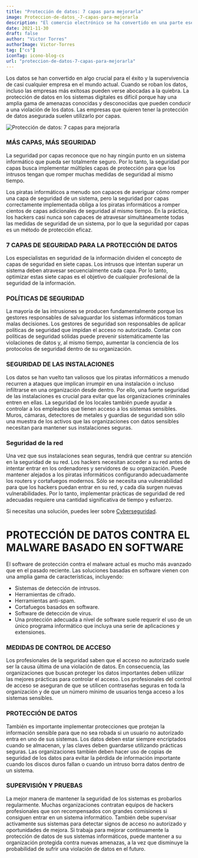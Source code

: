 ```yaml
---
title: "Protección de datos: 7 capas para mejorarla"
image: Proteccion-de-datos_-7-capas-para-mejorarla
description: "El comercio electrónico se ha convertido en una parte esencial de la vida cotidiana, y optimizar la experiencia del cliente en tu tienda en línea es crucial para el éxito. En un mercado que mueve miles de millones de dólares y con un número creciente de consumidores, la importancia de brindar un excelente Customer Experience no puede ser subestimada. Este artículo se enfoca en ofrecer valiosas estrategias para mejorar la Experiencia del Cliente en tu ecommerce, destacando su importancia y proporcionando consejos prácticos para diferenciarte de la competencia."
date: 2021-11-30
draft: false
author: "Victor Torres"
authorImage: Victor-Torres
tag: ["cs"]
iconTag: icono-blog-cs
url: "proteccion-de-datos-7-capas-para-mejorarla"
---
```

Los datos se han convertido en algo crucial para el éxito y la supervivencia de casi cualquier empresa en el mundo actual. Cuando se roban los datos, incluso las empresas más exitosas pueden verse abocadas a la quiebra. La protección de datos en los sistemas digitales es difícil porque hay una amplia gama de amenazas conocidas y desconocidas que pueden conducir a una violación de los datos. Las empresas que quieren tener la protección de datos asegurada suelen utilizarlo por capas.

![Protección de datos: 7 capas para mejorarla](/image/posts/Proteccion-de-datos_-7-capas-para-mejorarla-1024x576.webp)

### MÁS CAPAS, MÁS SEGURIDAD
La seguridad por capas reconoce que no hay ningún punto en un sistema informático que pueda ser totalmente seguro. Por lo tanto, la seguridad por capas busca implementar múltiples capas de protección para que los intrusos tengan que romper muchas medidas de seguridad al mismo tiempo.

Los piratas informáticos a menudo son capaces de averiguar cómo romper una capa de seguridad de un sistema, pero la seguridad por capas correctamente implementada obliga a los piratas informáticos a romper cientos de capas adicionales de seguridad al mismo tiempo. En la práctica, los hackers casi nunca son capaces de atravesar simultáneamente todas las medidas de seguridad de un sistema, por lo que la seguridad por capas es un método de protección eficaz.

### 7 CAPAS DE SEGURIDAD PARA LA PROTECCIÓN DE DATOS
Los especialistas en seguridad de la información dividen el concepto de capas de seguridad en siete capas. Los intrusos que intentan superar un sistema deben atravesar secuencialmente cada capa. Por lo tanto, optimizar estas siete capas es el objetivo de cualquier profesional de la seguridad de la información.

### POLÍTICAS DE SEGURIDAD
La mayoría de las intrusiones se producen fundamentalmente porque los gestores responsables de salvaguardar los sistemas informáticos toman malas decisiones. Los gestores de seguridad son responsables de aplicar políticas de seguridad que impidan el acceso no autorizado. Contar con políticas de seguridad sólidas puede prevenir sistemáticamente las violaciones de datos y, al mismo tiempo, aumentar la conciencia de los protocolos de seguridad dentro de su organización.

### SEGURIDAD DE LAS INSTALACIONES
Los datos se han vuelto tan valiosos que los piratas informáticos a menudo recurren a ataques que implican irrumpir en una instalación o incluso infiltrarse en una organización desde dentro. Por ello, una fuerte seguridad de las instalaciones es crucial para evitar que las organizaciones criminales entren en ellas. La seguridad de los locales también puede ayudar a controlar a los empleados que tienen acceso a los sistemas sensibles. Muros, cámaras, detectores de metales y guardias de seguridad son sólo una muestra de los activos que las organizaciones con datos sensibles necesitan para mantener sus instalaciones seguras.

### Seguridad de la red
Una vez que sus instalaciones sean seguras, tendrá que centrar su atención en la seguridad de su red. Los hackers necesitan acceder a su red antes de intentar entrar en los ordenadores y servidores de su organización. Puede mantener alejados a los piratas informáticos configurando adecuadamente los routers y cortafuegos modernos. Sólo se necesita una vulnerabilidad para que los hackers puedan entrar en su red, y cada día surgen nuevas vulnerabilidades. Por lo tanto, implementar prácticas de seguridad de red adecuadas requiere una cantidad significativa de tiempo y esfuerzo.

Si necesitas una solución, puedes leer sobre [Cyberseguridad](/ciberseguridad).

# PROTECCIÓN DE DATOS CONTRA EL MALWARE BASADO EN SOFTWARE
El software de protección contra el malware actual es mucho más avanzado que en el pasado reciente. Las soluciones basadas en software vienen con una amplia gama de características, incluyendo:

- Sistemas de detección de intrusos.
- Herramientas de cifrado.
- Herramientas anti-spam.
- Cortafuegos basados en software.
- Software de detección de virus.
- Una protección adecuada a nivel de software suele requerir el uso de un único programa informático que incluya una serie de aplicaciones y extensiones.
### MEDIDAS DE CONTROL DE ACCESO
Los profesionales de la seguridad saben que el acceso no autorizado suele ser la causa última de una violación de datos. En consecuencia, las organizaciones que buscan proteger los datos importantes deben utilizar las mejores prácticas para controlar el acceso. Los profesionales del control de acceso se aseguran de que se utilicen contraseñas seguras en toda la organización y de que un número mínimo de usuarios tenga acceso a los sistemas sensibles.

### PROTECCIÓN DE DATOS
También es importante implementar protecciones que protejan la información sensible para que no sea robada si un usuario no autorizado entra en uno de sus sistemas. Los datos deben estar siempre encriptados cuando se almacenan, y las claves deben guardarse utilizando prácticas seguras. Las organizaciones también deben hacer uso de copias de seguridad de los datos para evitar la pérdida de información importante cuando los discos duros fallan o cuando un intruso borra datos dentro de un sistema.

### SUPERVISIÓN Y PRUEBAS
La mejor manera de mantener la seguridad de los sistemas es probarlos regularmente. Muchas organizaciones contratan equipos de hackers profesionales que son recompensados con grandes comisiones si consiguen entrar en un sistema informático. También debe supervisar activamente sus sistemas para detectar signos de acceso no autorizado y oportunidades de mejora. Si trabaja para mejorar continuamente la protección de datos de sus sistemas informáticos, puede mantener a su organización protegida contra nuevas amenazas, a la vez que disminuye la probabilidad de sufrir una violación de datos en el futuro.